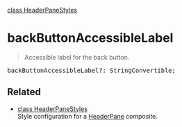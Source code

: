 [class HeaderPaneStyles](HeaderPaneStyles.md)

# backButtonAccessibleLabel

> Accessible label for the back button.

<pre class="docgen_signature">backButtonAccessibleLabel?: StringConvertible;</pre>

## Related

- [<!--{ref:class}-->class HeaderPaneStyles](HeaderPaneStyles.md) \
    Style configuration for a [HeaderPane](HeaderPane.md) composite.
